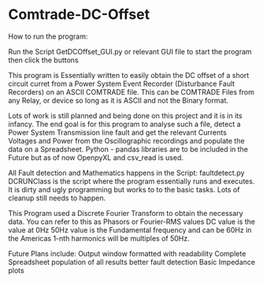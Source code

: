 # Comtrade-DC-Offset

How to run the program:

Run the Script GetDCOffset_GUI.py or relevant GUI file to start the program then click the buttons

This program is Essentially written to easily obtain the DC offset of a short circuit curret from a Power System Event Recorder (Disturbance Fault Recorders) on an ASCII COMTRADE file. This can be COMTRADE Files from any Relay, or device so long as it is ASCII and not the Binary format.

Lots of work is still planned and being done on this project and it is in its infancy. 
The end goal is for this program to analyse such a file, detect a Power System Transmission line fault and get the relevant Currents Voltages and Power from the Oscillographic recordings and populate the data on a Spreadsheet. 
Python - pandas libraries are to be included in the Future but as of now OpenpyXL and csv_read is used. 

All Fault detection and Mathematics happens in the Script: faultdetect.py
DCRUNClass is the script where the program essentially runs and executes. It is dirty and ugly programming but works to to the basic tasks. 
Lots of cleanup still needs to happen.

This Program used a Discrete Fourier Transform to obtain the necessary data. You can refer to this as Phasors or Fourier-RMS values
DC value is the value at 0Hz
50Hz value is the Fundamental frequency and can be 60Hz in the Americas
1-nth harmonics will be multiples of 50Hz. 



Future Plans include:
Output window formatted with readability
Complete Spreadsheet population of all results
better fault detection
Basic Impedance plots

